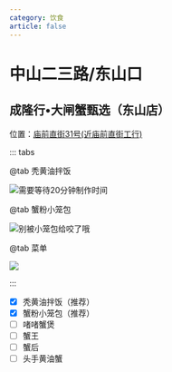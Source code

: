 ```yaml
---
category: 饮食
article: false
---
```


# 中山二三路/东山口

## 成隆行•大闸蟹甄选（东山店）

<span class="icon iconfont icon-locate"></span> 位置：<a href="https://ditu.amap.com/place/B00141UOCG" target="_blank">庙前直街31号(近庙前直街工行)</a>

::: tabs

@tab 秃黄油拌饭

![需要等待20分钟制作时间](https://img.sherry4869.com/blog/life/delicacies/guangzhou/yx/zsesldsk/clx/img_2.jpg)

@tab 蟹粉小笼包

![别被小笼包给咬了哦](https://img.sherry4869.com/blog/life/delicacies/guangzhou/yx/zsesldsk/clx/img_4.jpg)

@tab 菜单

![](https://img.sherry4869.com/blog/life/delicacies/guangzhou/yx/zsesldsk/clx/img.jpg)

:::

- [x] 秃黄油拌饭（推荐）
- [x] 蟹粉小笼包（推荐）
- [ ] 啫啫蟹煲
- [ ] 蟹王
- [ ] 蟹后
- [ ] 头手黄油蟹